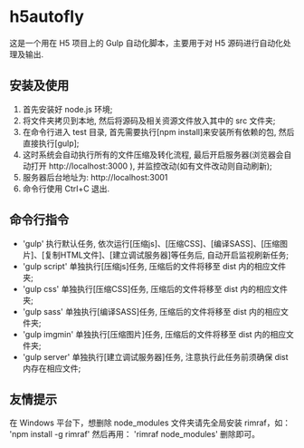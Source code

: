 h5autofly
=========

这是一个用在 H5 项目上的 Gulp 自动化脚本，主要用于对 H5 源码进行自动化处理及输出.


安装及使用
---------

1. 首先安装好 node.js 环境;
2. 将文件夹拷贝到本地, 然后将源码及相关资源文件放入其中的 src 文件夹;
3. 在命令行进入 test 目录, 首先需要执行[npm install]来安装所有依赖的包, 然后直接执行[gulp];
4. 这时系统会自动执行所有的文件压缩及转化流程, 最后开启服务器(浏览器会自动打开 http://localhost:3000 ), 并监控改动(如有文件改动则自动刷新);
5. 服务器后台地址为: http://localhost:3001
6. 命令行使用 Ctrl+C 退出.


命令行指令
---------


- 'gulp'
    执行默认任务, 依次运行[压缩js]、[压缩CSS]、[编译SASS]、[压缩图片]、[复制HTML文件]、[建立调试服务器]等任务后, 自动开启监视刷新任务;
- 'gulp script'
    单独执行[压缩js]任务, 压缩后的文件将移至 dist 内的相应文件夹;
- 'gulp css'
    单独执行[压缩CSS]任务, 压缩后的文件将移至 dist 内的相应文件夹;
- 'gulp sass'
    单独执行[编译SASS]任务, 压缩后的文件将移至 dist 内的相应文件夹;
- 'gulp imgmin'
    单独执行[压缩图片]任务, 压缩后的文件将移至 dist 内的相应文件夹;
- 'gulp server'
    单独执行[建立调试服务器]任务, 注意执行此任务前须确保 dist 内存在相应文件;


友情提示
-------

在 Windows 平台下，想删除 node_modules 文件夹请先全局安装 rimraf，如：
'npm install -g rimraf'
然后再用：
'rimraf node_modules'
删除即可。